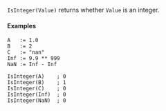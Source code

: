 `IsInteger(Value)` returns whether `Value` is an integer.

#### Examples
```AutoHotkey
A   := 1.0
B   := 2
C   := "nan"
Inf := 9.9 ** 999
NaN := Inf - Inf

IsInteger(A)    ; 0
IsInteger(B)    ; 1
IsInteger(C)    ; 0
IsInteger(Inf)  ; 0
IsInteger(NaN)  ; 0
```
